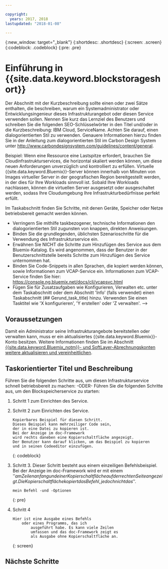 ```yaml
---

copyright:
  years: 2017, 2018
lastupdated: "2018-01-08"

---
```


{:new_window: target="_blank"}
{:shortdesc: .shortdesc}
{:screen: .screen}
{:codeblock: .codeblock}
{:pre: .pre}


# Einführung in {{site.data.keyword.blockstorageshort}}

Der Abschnitt mit der Kurzbeschreibung sollte einen oder zwei Sätze enthalten, die beschreiben, warum ein Systemadministrator oder Entwicklungsingenieur dieses Infrastrukturangebot oder diesen Service verwenden sollen.
Nennen Sie kurz das Lernziel des Benutzers und schreiben Sie die folgenden SEO-Schlüsselwörter in den Titel und/oder in die Kurzbeschreibung: IBM Cloud, ServiceName. Achten Sie darauf, einen dialogorientierten Stil zu verwenden. Genauere Informationen hierzu finden Sie in der Anleitung zum dialogorientierten Stil im Carbon Design System unter http://www.carbondesignsystem.com/guidelines/content/general.

Beispiel:
Wenn eine Ressource eine Lastspitze erfordert, brauchen Sie Cloudinfrastrukturservices, die horizontal skaliert werden können, um diese neuen Anforderungen unverzüglich und kontrolliert zu erfüllen. Virtuelle {{site.data.keyword.Bluemix}}-Server können innerhalb von Minuten von Images virtueller Server in der geografischen Region bereitgestellt werden, in der dies für Ihre Workloads sinnvoll ist. Sobald Ihre Workloads nachlassen, können die virtuellen Server ausgesetzt oder ausgeschaltet werden, sodass Ihre Cloudumgebung Ihre Infrastrukturbedürfnisse perfekt erfüllt.

Im Taskabschnitt finden Sie Schritte, mit denen Geräte, Speicher oder Netze betriebsbereit gemacht werden können.
- Verringern Sie mithilfe taskbezogener, technische Informationen den dialogorientierten Stil zugunsten von knappen, direkten Anweisungen.
- Binden Sie die grundlegenden, üblichsten Szenarioschritte für die Verwendung des Infrastrukturservice ein.
- Erwähnen Sie NICHT die Schritte zum Hinzufügen des Service aus dem Bluemix-Katalog. Es wird angenommen, dass der Benutzer in der Benutzerschnittstelle bereits Schritte zum Hinzufügen des Service unternommen hat.
- Binden Sie Code-Snippets in allen Sprachen, die kopiert werden können, sowie Informationen zum VCAP-Service ein. Informationen zum VCAP-Service finden Sie hier: https://console.ng.bluemix.net/docs/cli/vcapsvc.html
- Fügen Sie für Zusatzaufgaben wie Konfigurieren, Verwalten etc. unter dem Taskabschnitt oder dem Abschnitt 'Info' (falls verwendet) einen Taskabschnitt (## Gerund_task_title) hinzu. Verwenden Sie einen Tasktitel wie 'X konfigurieren', 'Y erstellen' oder 'Z verwalten'. -->

## Voraussetzungen
Damit ein Administrator seine Infrastrukturangebote bereitstellen oder verwalten kann, muss er ein aktualisiertes {{site.data.keyword.Bluemix}}-Konto besitzen. Weitere Informationen finden Sie im Abschnitt [{{site.data.keyword.Bluemix_notm}}- und SoftLayer-Abrechnungskonten weitere aktualisieren und vereinheitlichen](../docs/admin/softlayerlink.html).

## Taskorientierter Titel und Beschreibung
Führen Sie die folgenden Schritte aus, um diesen Infrastrukturservice schnell betriebsbereit zu machen: -ODER-
Führen Sie die folgenden Schritte aus, um den Blockspeicherservice zu starten:

<!-- Use ordered list markup for the step section. For code examples:
- use three backticks ahead of and after the example (```)
- For copyable code snippet, multi-line, include {: codeblock} following the last set of backticks. A copy button will display in framework in output.
- For copyable command, single line, include {: pre} following the last set of backticks. When displayed, it will show "$" at the beginning of the command example and a copy button, but the copy button will include just the command example.
- For non-copyable output snippet, include {: screen} following the last set of backticks.
 -->

1. Schritt 1 zum Einrichten des Service.
2. Schritt 2 zum Einrichten des Service.

	```
	Kopierbares Beispiel für diesen Schritt.
	Dieses Beispiel kann mehrzeiliger Code sein,
	der in eine Datei zu kopieren ist.
	Bei der Anzeige im doc-Framework
	wird rechts daneben eine Kopierschaltfläche angezeigt.
	Der Benutzer kann darauf klicken, um das Beispiel zu kopieren
	und in seinen Codeeditor einzufügen.
	```
	{: codeblock}

3. Schritt 3. Dieser Schritt besteht aus einem einzeiligen Befehlsbeispiel. Bei der Anzeige im doc-Framework wird er mit einem '$' am Zeilenanfang und einer Kopierschaltfläche auf der rechten Seite angezeigt. Die Kopierschaltfläche kopiert das Befehl, jedoch nicht das '$'.

	```
	mein Befehl -und -Optionen
	```
	{: pre}

4. Schritt 4
	```
	Hier ist eine Ausgabe eines Befehls
		oder eines Programms, das ich
			ausgeführt habe. Es kann viele Zeilen
			umfassen und das doc-Framework zeigt es
			als Ausgabe ohne Kopierschaltfläche an.
	```
	{: screen}

## Nächste Schritte

